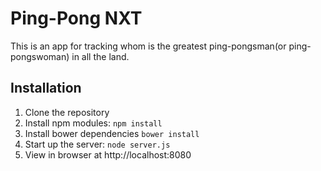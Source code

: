 # Ping-Pong NXT

This is an app for tracking whom is the greatest ping-pongsman(or ping-pongswoman) in all the land.

## Installation
1. Clone the repository
2. Install npm modules: `npm install`
3. Install bower dependencies `bower install`
4. Start up the server: `node server.js`
5. View in browser at http://localhost:8080
